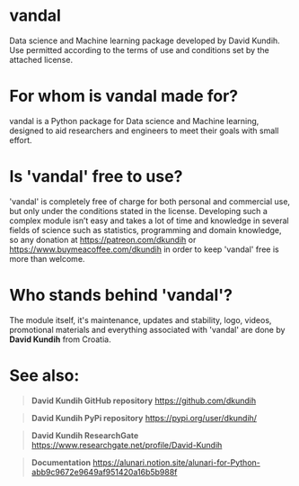 # vandal
Data science and Machine learning package developed by David Kundih.
Use permitted according to the terms of use and conditions set by the attached license.

# For whom is vandal made for?

vandal is a Python package for Data science and Machine learning, designed to aid researchers and engineers to meet their goals with small effort.

# Is 'vandal' free to use?

'vandal' is completely free of charge for both personal and commercial use, but only under the conditions stated in the license. Developing such a complex module isn’t easy and takes a lot of time and knowledge in several fields of science such as statistics, programming and domain knowledge, so any donation at https://patreon.com/dkundih or https://www.buymeacoffee.com/dkundih in order to keep 'vandal' free is more than welcome.

# Who stands behind 'vandal'?

The module itself, it's maintenance, updates and stability, logo, videos, promotional materials and everything associated with 'vandal' are done by **David Kundih** from Croatia.

# See also:

> **David Kundih GitHub repository**
https://github.com/dkundih

> **David Kundih PyPi repository**
https://pypi.org/user/dkundih/

> **David Kundih ResearchGate**
https://www.researchgate.net/profile/David-Kundih

> **Documentation**
https://alunari.notion.site/alunari-for-Python-abb9c9672e9649af951420a16b5b988f
